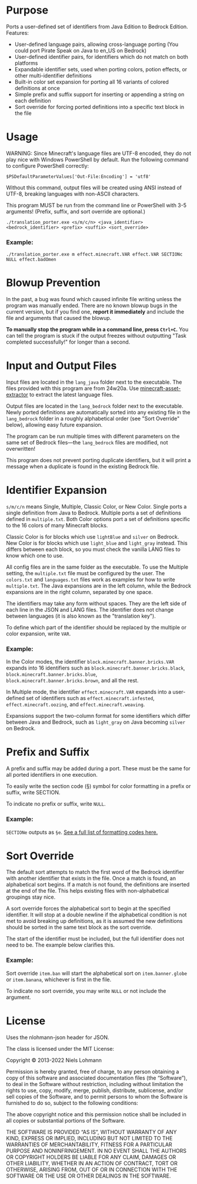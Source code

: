 # Purpose
Ports a user-defined set of identifiers from Java Edition to Bedrock Edition. Features:
 - User-defined language pairs, allowing cross-language porting (You could port Pirate Speak on Java to en_US on Bedrock)
 - User-defined identifier pairs, for identifiers which do not match on both platforms
 - Expandable identifier sets, used when porting colors, potion effects, or other multi-identifier definitions
 - Built-in color set expansion for porting all 16 variants of colored definitions at once
 - Simple prefix and suffix support for inserting or appending a string on each definition
 - Sort override for forcing ported definitions into a specific text block in the file

# Usage
WARNING: Since Minecraft's language files are UTF-8 encoded, they do not play nice with Windows PowerShell by default. Run the following command to configure PowerShell correctly:

    $PSDefaultParameterValues['Out-File:Encoding'] = 'utf8'

Without this command, output files will be created using ANSI instead of UTF-8, breaking languages with non-ASCII characters.

This program MUST be run from the command line or PowerShell with 3-5 arguments! (Prefix, suffix, and sort override are optional.)

    ./translation_porter.exe <s/m/c/n> <java_identifier> <bedrock_identifier> <prefix> <suffix> <sort_override>

### Example:

    ./translation_porter.exe m effect.minecraft.VAR effect.VAR SECTIONc NULL effect.badOmen
    
# Blowup Prevention
In the past, a bug was found which caused infinite file writing unless the program was manually ended. There are no known blowup bugs in the current version, but if you find one, **report it immediately** and include the file and arguments that caused the blowup.

**To manually stop the program while in a command line, press `Ctrl+C`.** You can tell the program is stuck if the output freezes without outputting "Task completed successfully!" for longer than a second.

# Input and Output Files
Input files are located in the `lang_java` folder next to the executable. The files provided with this program are from 24w20a. Use [minecraft-asset-extractor](https://github.com/shivamCode0/minecraft-asset-extractor/tree/main) to extract the latest language files.

Output files are located in the `lang_bedrock` folder next to the executable. Newly ported definitions are automatically sorted into any existing file in the `lang_bedrock` folder in a roughly alphabetical order (see "Sort Override" below), allowing easy future expansion.

The program can be run multiple times with different parameters on the same set of Bedrock files—the `lang_bedrock` files are modified, not overwritten!

This program does not prevent porting duplicate identifiers, but it will print a message when a duplicate is found in the existing Bedrock file.

# Identifier Expansion
`s/m/c/n` means Single, Multiple, Classic Color, or New Color. Single ports a single definition from Java to Bedrock. Multiple ports a set of definitions defined in `multiple.txt`. Both Color options port a set of definitions specific to the 16 colors of many Minecraft blocks.

Classic Color is for blocks which use `lightBlue` and `silver` on Bedrock. New Color is for blocks which use `light_blue` and `light_gray` instead. This differs between each block, so you must check the vanilla LANG files to know which one to use.

All config files are in the same folder as the executable. To use the Multiple setting, the `multiple.txt` file must be configured by the user. The `colors.txt` and `languages.txt` files work as examples for how to write `multiple.txt`. The Java expansions are in the left column, while the Bedrock expansions are in the right column, separated by one space.

The identifiers may take any form without spaces. They are the left side of each line in the JSON and LANG files. The identifier does not change between languages (it is also known as the "translation key").

To define which part of the identifier should be replaced by the multiple or color expansion, write `VAR`.

### Example:

In the Color modes, the identifier `block.minecraft.banner.bricks.VAR` expands into 16 identifiers such as `block.minecraft.banner.bricks.black`, `block.minecraft.banner.bricks.blue`, `block.minecraft.banner.bricks.brown`, and all the rest.

In Multiple mode, the identifier `effect.minecraft.VAR` expands into a user-defined set of identifiers such as `effect.minecraft.infested`, `effect.minecraft.oozing`, and  `effect.minecraft.weaving`.

Expansions support the two-column format for some identifiers which differ between Java and Bedrock, such as `light_gray` on Java becoming `silver` on Bedrock.

# Prefix and Suffix
A prefix and suffix may be added during a port. These must be the same for all ported identifiers in one execution.

To easily write the section code (§) symbol for color formatting in a prefix or suffix, write SECTION.

To indicate no prefix or suffix, write `NULL`.

### Example:

`SECTIONe` outputs as `§e`. [See a full list of formatting codes here.](https://minecraft.wiki/w/Formatting_codes#Color_codes)

# Sort Override
The default sort attempts to match the first word of the Bedrock identifier with another identifier that exists in the file. Once a match is found, an alphabetical sort begins. If a match is not found, the definitions are inserted at the end of the file. This helps existing files with non-alphabetical groupings stay nice.

A sort override forces the alphabetical sort to begin at the specified identifier. It will stop at a double newline if the alphabetical condition is not met to avoid breaking up definitions, as it is assumed the new definitions should be sorted in the same text block as the sort override.

The start of the identifier must be included, but the full identifier does not need to be. The example below clarifies this.

### Example:

Sort override `item.ban` will start the alphabetical sort on `item.banner.globe` or `item.banana`, whichever is first in the file.

To indicate no sort override, you may write `NULL` or not include the argument.

# License
Uses the nlohmann-json header for JSON.

The class is licensed under the MIT License:

Copyright © 2013-2022 Niels Lohmann

Permission is hereby granted, free of charge, to any person obtaining a copy of this software and associated documentation files (the “Software”), to deal in the Software without restriction, including without limitation the rights to use, copy, modify, merge, publish, distribute, sublicense, and/or sell copies of the Software, and to permit persons to whom the Software is furnished to do so, subject to the following conditions:

The above copyright notice and this permission notice shall be included in all copies or substantial portions of the Software.

THE SOFTWARE IS PROVIDED “AS IS”, WITHOUT WARRANTY OF ANY KIND, EXPRESS OR IMPLIED, INCLUDING BUT NOT LIMITED TO THE WARRANTIES OF MERCHANTABILITY, FITNESS FOR A PARTICULAR PURPOSE AND NONINFRINGEMENT. IN NO EVENT SHALL THE AUTHORS OR COPYRIGHT HOLDERS BE LIABLE FOR ANY CLAIM, DAMAGES OR OTHER LIABILITY, WHETHER IN AN ACTION OF CONTRACT, TORT OR OTHERWISE, ARISING FROM, OUT OF OR IN CONNECTION WITH THE SOFTWARE OR THE USE OR OTHER DEALINGS IN THE SOFTWARE.